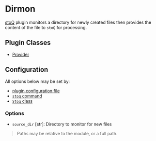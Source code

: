 # Dirmon

[stoQ](https://stoq-framework.readthedocs.io/en/v2/index.html) plugin monitors a directory for newly created files then provides the content of the file to `stoQ` for processing.

## Plugin Classes

- [Provider](https://stoq-framework.readthedocs.io/en/v2/dev/providers.html)

## Configuration

All options below may be set by:

- [plugin configuration file](https://stoq-framework.readthedocs.io/en/v2/dev/plugin_overview.html#configuration)
- [`stoq` command](https://stoq-framework.readthedocs.io/en/v2/gettingstarted.html#plugin-options)
- [`Stoq` class](https://stoq-framework.readthedocs.io/en/v2/dev/core.html?highlight=plugin_opts#using-providers)

### Options

- `source_dir` [str]: Directory to monitor for new files

> Paths may be relative to the module, or a full path.
